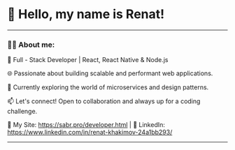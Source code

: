 
# 👋 Hello, my name is Renat!

---

### :man_technologist:  About me:

🚀 Full - Stack Developer | React, React Native &  Node.js

🌐 Passionate about building scalable and performant web applications. 

🔧 Currently exploring the world of microservices and design patterns.

📫 Let's connect! Open to collaboration and always up for a coding challenge.

🔗 My Site: https://sabr.pro/developer.html | 💼 LinkedIn: https://www.linkedin.com/in/renat-khakimov-24a1bb293/

---


